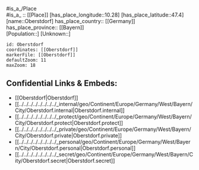 ﻿---
location: [47.4,10.28] 
mapzoom: [7,12] 
mapmarker: city 
type: City
tags:
- geo/City


SpocWebEntityId: 33047
isDeleted: false
confidential: public

---
#is_a_/Place  
#is_a_ :: [[Place]] 
[has_place_longitude::10.28] 
[has_place_latitude::47.4] 
[name::Oberstdorf] 
has_place_country:: [[Germany]]  
has_place_province:: [[Bayern]]  
[Population::] 
[Unknown::] 


```leaflet
id: Oberstdorf
coordinates: [[Oberstdorf]] 
markerFile: [[Oberstdorf]] 
defaultZoom: 11 
maxZoom: 18
```


## Confidential Links & Embeds: 
- [[Oberstdorf|Oberstdorf]]  
- [[../../../../../../../../_internal/geo/Continent/Europe/Germany/West/Bayern/City/Oberstdorf.internal|Oberstdorf.internal]] 
- [[../../../../../../../../_protect/geo/Continent/Europe/Germany/West/Bayern/City/Oberstdorf.protect|Oberstdorf.protect]] 
- [[../../../../../../../../_private/geo/Continent/Europe/Germany/West/Bayern/City/Oberstdorf.private|Oberstdorf.private]] 
- [[../../../../../../../../_personal/geo/Continent/Europe/Germany/West/Bayern/City/Oberstdorf.personal|Oberstdorf.personal]] 
- [[../../../../../../../../_secret/geo/Continent/Europe/Germany/West/Bayern/City/Oberstdorf.secret|Oberstdorf.secret]] 
